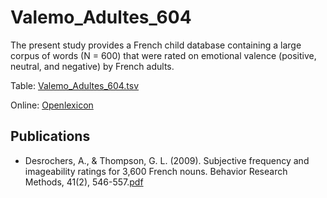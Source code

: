 # Valemo_Adultes_604 #

The present study provides a French child database containing a large corpus of words (N = 600) that were 
rated on emotional valence (positive, neutral, and negative) by French adults.

Table: [Valemo_Adultes_604.tsv](http://www.lexique.org/databases/Syssau_Font_2005_Valemo_Adultes_604/Valemo_Adultes_604.tsv)

Online: [Openlexicon](http://chrplr.github.io/openlexicon)

## Publications ##

* Desrochers, A., & Thompson, G. L. (2009). Subjective frequency and imageability ratings for 3,600 French nouns. Behavior Research Methods, 41(2), 546-557.[pdf](http://www.lexique.org/databases/Syssau_Font_2005_Valemo_Adultes_604/Valemo_Adultes_604.pdf)
